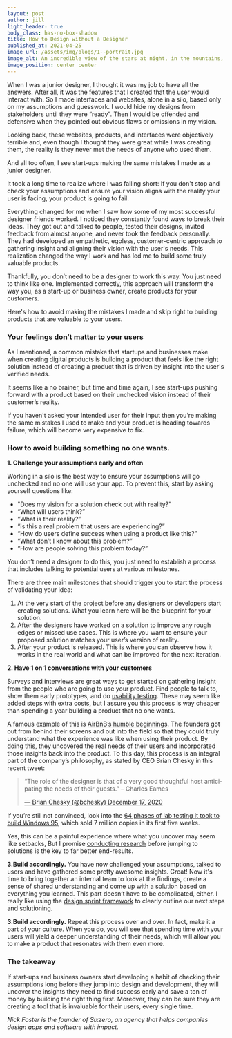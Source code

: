 ```yaml
---
layout: post
author: jill
light_header: true
body_class: has-no-box-shadow
title: How to Design without a Designer
published_at: 2021-04-25
image_url: /assets/img/blogs/1--portrait.jpg
image_alt: An incredible view of the stars at night, in the mountains, with a van with its interior lit in the foreground.
image_position: center center
---
```


When I was a junior designer, I thought it was my job to have all the answers. After all, it was the features that I created that the user would interact with. So I made interfaces and websites, alone in a silo, based only on my assumptions and guesswork. I would hide my designs from stakeholders until they were “ready”. Then I would be offended and defensive when they pointed out obvious flaws or omissions in my vision.

Looking back, these websites, products, and interfaces were objectively terrible and, even though I thought they were great while I was creating them, the reality is they never met the needs of anyone who used them.

And all too often, I see start-ups making the same mistakes I made as a junior designer.

It took a long time to realize where I was falling short: If you don't stop and check your assumptions and ensure your vision aligns with the reality your user is facing, your product is going to fail.

Everything changed for me when I saw how some of my most successful designer friends worked. I noticed they constantly found ways to break their ideas. They got out and talked to people, tested their designs, invited feedback from almost anyone, and never took the feedback personally. They had developed an empathetic, egoless, customer-centric approach to gathering insight and aligning their vision with the user's needs. This realization changed the way I work and has led me to build some truly valuable products.

Thankfully, you don’t need to be a designer to work this way. You just need to think like one. Implemented correctly, this approach will transform the way you, as a start-up or business owner, create products for your customers.

Here's how to avoid making the mistakes I made and skip right to building products that are valuable to your users.

### Your feelings don’t matter to your users

As I mentioned, a common mistake that startups and businesses make when creating digital products is building a product that feels like the right solution instead of creating a product that is driven by insight into the user's verified needs.

It seems like a no brainer, but time and time again, I see start-ups pushing forward with a product based on their unchecked vision instead of their customer’s reality.

If you haven't asked your intended user for their input then you’re making the same mistakes I used to make and your product is heading towards failure, which will become very expensive to fix.


### How to avoid building something no one wants.

**1. Challenge your assumptions early and often**

Working in a silo is the best way to ensure your assumptions will go unchecked and no one will use your app. To prevent this, start by asking yourself questions like:

* "Does my vision for a solution check out with reality?”
* “What will users think?”
* “What is their reality?”
* “Is this a real problem that users are experiencing?”
* “How do users define success when using a product like this?”
* “What don’t I know about this problem?”
* “How are people solving this problem today?”

You don’t need a designer to do this, you just need to establish a process that includes talking to potential users at various milestones.

There are three main milestones that should trigger you to start the process of validating your idea:

1. At the very start of the project before any designers or developers start creating solutions. What you learn here will be the blueprint for your solution.
2. After the designers have worked on a solution to improve any rough edges or missed use cases. This is where you want to ensure your proposed solution matches your user’s version of reality.
3. After your product is released. This is where you can observe how it works in the real world and what can be improved for the next iteration.

**2. Have 1 on 1 conversations with your customers**

Surveys and interviews are great ways to get started on gathering insight from the people who are going to use your product. Find people to talk to, show them early prototypes, and do [usability testing](https://sixzero.co/startusertesting/). These may seem like added steps with extra costs, but I assure you this process is way cheaper than spending a year building a product that no one wants.

A famous example of this is [AirBnB’s humble beginnings](https://firstround.com/review/How-design-thinking-transformed-Airbnb-from-failing-startup-to-billion-dollar-business/). The founders got out from behind their screens and out into the field so that they could truly understand what the experience was like when using their product. By doing this, they uncovered the real needs of their users and incorporated those insights back into the product. To this day, this process is an integral part of the company’s philosophy, as stated by CEO Brian Chesky in this recent tweet:

<blockquote class="twitter-tweet"><p lang="en" dir="ltr">“The role of the designer is that of a very good thoughtful host anticipating the needs of their guests.” – Charles Eames</p><a href="https://twitter.com/bchesky/status/1339409880638054400?ref_src=twsrc%5Etfw" target="_blank" class="tweet-author">&mdash; Brian Chesky (@bchesky) December 17, 2020</a></blockquote>
<script async src="https://platform.twitter.com/widgets.js" charset="utf-8"></script>

If you’re still not convinced, look into the [64 phases of lab testing it took to build Windows 95](https://socket3.wordpress.com/2018/02/03/designing-windows-95s-user-interface/), which sold 7 million copies in its first five weeks.

Yes, this can be a painful experience where what you uncover may seem like setbacks, But I promise [conducting research](https://sixzero.co/startusertesting/0-introduction/#why-should-you-conduct-user-testing) before jumping to solutions is the key to far better end-results.

**3.Build accordingly.**
You have now challenged your assumptions, talked to users and have gathered some pretty awesome insights. Great! Now it's time to bring together an internal team to look at the findings, create a sense of shared understanding and come up with a solution based on everything you learned. This part doesn’t have to be complicated, either. I really like using the [design sprint framework](https://en.wikipedia.org/wiki/Design_sprint) to clearly outline our next steps and solutioning.

**3.Build accordingly.**
Repeat this process over and over. In fact, make it a part of your culture. When you do, you will see that spending time with your users will yield a deeper understanding of their needs, which will allow you to make a product that resonates with them even more.


### The takeaway
If start-ups and business owners start developing a habit of checking their assumptions long before they jump into design and development, they will uncover the insights they need to find success early and save a ton of money by building the right thing first. Moreover, they can be sure they are creating a tool that is invaluable for their users, every single time.

_Nick Foster is the founder of Sixzero, an agency that helps companies design apps and software with impact._
